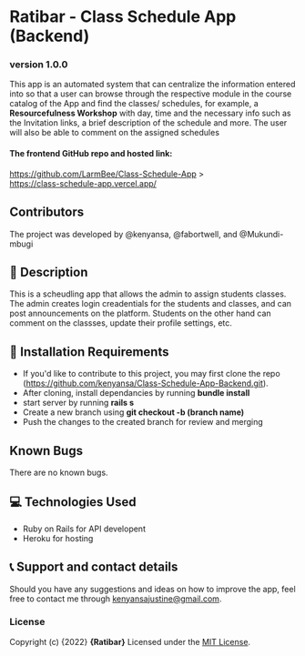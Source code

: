 # Ratibar - Class Schedule App (Backend)
### version 1.0.0
This app is an automated system that can centralize the information entered into so that a user can browse through the respective module in the course catalog of the App and find the classes/ schedules, for example, a <b>Resourcefulness Workshop</b> with day, time and the necessary info such as the Invitation links, a brief description of the schedule and more. The user will also be able to comment on the assigned schedules

#### The frontend GitHub repo and hosted link: <br>
https://github.com/LarmBee/Class-Schedule-App ><br>
https://class-schedule-app.vercel.app/

<!-- ## Screeshots
![Description part of the web-app](web-app_1.png)
![Pictorial for the Generator](web-app_2.png) -->

## Contributors
The project was developed by @kenyansa, @fabortwell, and @Mukundi-mbugi
## :flashlight: Description
This is a scheudling app that allows the admin to assign students classes. The admin creates login creadentials for the students and classes, and can post announcements on the platform. Students on the other hand can comment on the classses, update their profile settings, etc.

## :pushpin: Installation Requirements
- If you'd like to contribute to this project, you may first clone the repo (https://github.com/kenyansa/Class-Schedule-App-Backend.git).
- After cloning, install dependancies by running <b>bundle install</b>
- start server by running <b>rails s</b>
- Create a new branch using <b>git checkout -b (branch name) </b>
- Push the changes to the created branch for review and merging
## Known Bugs
There are no known bugs.
  
## :computer: Technologies Used
- Ruby on Rails for API developent
- Heroku for hosting
 ## :telephone_receiver: Support and contact details
Should you have any suggestions and ideas on how to improve the app, feel free to contact me through kenyansajustine@gmail.com.
### License
Copyright (c) {2022} **{Ratibar}**
Licensed under the [MIT License](LICENSE).
